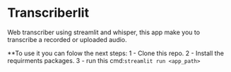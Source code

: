 # Transcriberlit
Web transcriber using streamlit and whisper, this app make you to transcribe a recorded or uploaded audio.

**To use it you can folow the next steps:
1 - Clone this repo.
2 - Install the requirments packages.
3 - run this cmd:`streamlit run <app_path>`

